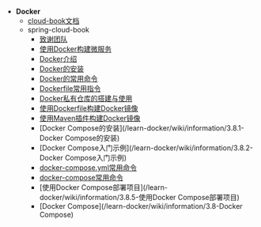 - **Docker**
  - [cloud-book文档](https://yeasy.gitbooks.io/docker_practice/content/image/dockerfile/)
  - spring-cloud-book
      - [致谢团队](https://github.com/eacdy/spring-cloud-book)
      - [使用Docker构建微服务](/learn-docker/wiki/information/3-使用Docker构建微服务)
      - [Docker介绍](/learn-docker/wiki/information/3.1-Docker介绍) 
      - [Docker的安装](/learn-docker/wiki/information/3.2-Docker的安装)
      - [Docker的常用命令](/learn-docker/wiki/information/3.3-Docker的常用命令)
      - [Dockerfile常用指令](/learn-docker/wiki/information/3.4-Dockerfile常用指令)
      - [Docker私有仓库的搭建与使用](/learn-docker/wiki/information/3.5-Docker私有仓库的搭建与使用)
      - [使用Dockerfile构建Docker镜像](/learn-docker/wiki/information/3.6-使用Dockerfile构建Docker镜像)
      - [使用Maven插件构建Docker镜像](/learn-docker/wiki/information/3.7-使用Maven插件构建Docker镜像)
      - [Docker Compose的安装](/learn-docker/wiki/information/3.8.1-Docker Compose的安装)
      - [Docker Compose入门示例](/learn-docker/wiki/information/3.8.2-Docker Compose入门示例)
      - [docker-compose.yml常用命令](/learn-docker/wiki/information/3.8.3-docker-compose.yml常用命令)
      - [docker-compose常用命令](/learn-docker/wiki/information/3.8.4-docker-compose常用命令)
      - [使用Docker Compose部署项目](/learn-docker/wiki/information/3.8.5-使用Docker Compose部署项目)
      - [Docker Compose](/learn-docker/wiki/information/3.8-Docker Compose)
